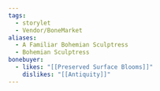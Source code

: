 ```yaml
---
tags:
  - storylet
  - Vendor/BoneMarket
aliases:
  - A Familiar Bohemian Sculptress
  - Bohemian Sculptress
bonebuyer:
  - likes: "[[Preserved Surface Blooms]]"
    dislikes: "[[Antiquity]]"
---
```

